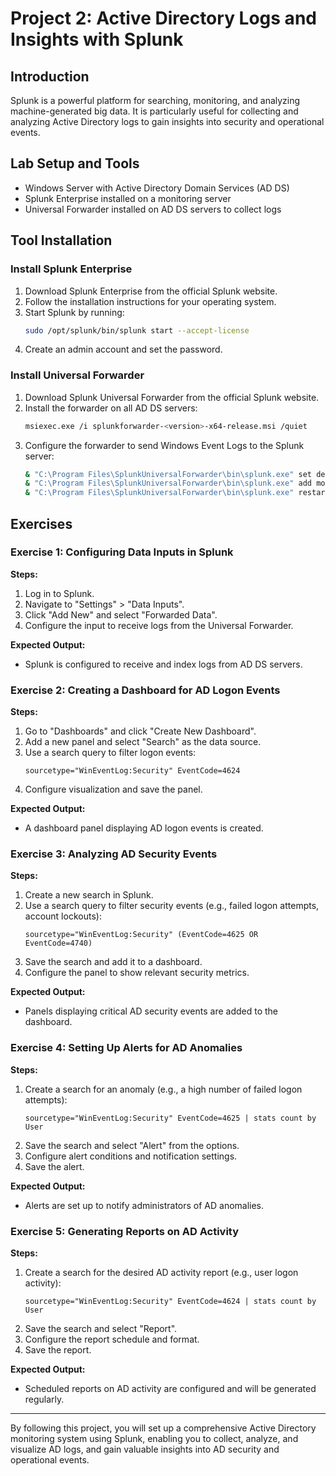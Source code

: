 # Project 2: Active Directory Logs and Insights with Splunk

## Introduction
Splunk is a powerful platform for searching, monitoring, and analyzing machine-generated big data. It is particularly useful for collecting and analyzing Active Directory logs to gain insights into security and operational events.

## Lab Setup and Tools
- Windows Server with Active Directory Domain Services (AD DS)
- Splunk Enterprise installed on a monitoring server
- Universal Forwarder installed on AD DS servers to collect logs

## Tool Installation

### Install Splunk Enterprise
1. Download Splunk Enterprise from the official Splunk website.
2. Follow the installation instructions for your operating system.
3. Start Splunk by running:
    ```bash
    sudo /opt/splunk/bin/splunk start --accept-license
    ```
4. Create an admin account and set the password.

### Install Universal Forwarder
1. Download Splunk Universal Forwarder from the official Splunk website.
2. Install the forwarder on all AD DS servers:
    ```bash
    msiexec.exe /i splunkforwarder-<version>-x64-release.msi /quiet
    ```
3. Configure the forwarder to send Windows Event Logs to the Splunk server:
    ```bash
    & "C:\Program Files\SplunkUniversalForwarder\bin\splunk.exe" set deploy-poll <Splunk_Server_IP>:8089
    & "C:\Program Files\SplunkUniversalForwarder\bin\splunk.exe" add monitor "C:\Windows\System32\winevt\Logs\Security.evtx" -sourcetype "WinEventLog:Security"
    & "C:\Program Files\SplunkUniversalForwarder\bin\splunk.exe" restart
    ```

## Exercises

### Exercise 1: Configuring Data Inputs in Splunk
**Steps:**
1. Log in to Splunk.
2. Navigate to "Settings" > "Data Inputs".
3. Click "Add New" and select "Forwarded Data".
4. Configure the input to receive logs from the Universal Forwarder.

**Expected Output:**
- Splunk is configured to receive and index logs from AD DS servers.

### Exercise 2: Creating a Dashboard for AD Logon Events
**Steps:**
1. Go to "Dashboards" and click "Create New Dashboard".
2. Add a new panel and select "Search" as the data source.
3. Use a search query to filter logon events:
    ```splunk
    sourcetype="WinEventLog:Security" EventCode=4624
    ```
4. Configure visualization and save the panel.

**Expected Output:**
- A dashboard panel displaying AD logon events is created.

### Exercise 3: Analyzing AD Security Events
**Steps:**
1. Create a new search in Splunk.
2. Use a search query to filter security events (e.g., failed logon attempts, account lockouts):
    ```splunk
    sourcetype="WinEventLog:Security" (EventCode=4625 OR EventCode=4740)
    ```
3. Save the search and add it to a dashboard.
4. Configure the panel to show relevant security metrics.

**Expected Output:**
- Panels displaying critical AD security events are added to the dashboard.

### Exercise 4: Setting Up Alerts for AD Anomalies
**Steps:**
1. Create a search for an anomaly (e.g., a high number of failed logon attempts):
    ```splunk
    sourcetype="WinEventLog:Security" EventCode=4625 | stats count by User
    ```
2. Save the search and select "Alert" from the options.
3. Configure alert conditions and notification settings.
4. Save the alert.

**Expected Output:**
- Alerts are set up to notify administrators of AD anomalies.

### Exercise 5: Generating Reports on AD Activity
**Steps:**
1. Create a search for the desired AD activity report (e.g., user logon activity):
    ```splunk
    sourcetype="WinEventLog:Security" EventCode=4624 | stats count by User
    ```
2. Save the search and select "Report".
3. Configure the report schedule and format.
4. Save the report.

**Expected Output:**
- Scheduled reports on AD activity are configured and will be generated regularly.

---

By following this project, you will set up a comprehensive Active Directory monitoring system using Splunk, enabling you to collect, analyze, and visualize AD logs, and gain valuable insights into AD security and operational events.
